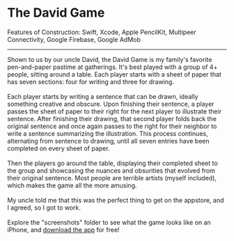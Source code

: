 # The David Game

Features of Construction: Swift, Xcode, Apple PencilKit, Multipeer Connectivity, Google Firebase, Google AdMob <hr>

Shown to us by our uncle David, the David Game is my family's favorite pen-and-paper pastime at gatherings.
It's best played with a group of 4+ people, sitting around a table. Each player starts with a sheet of paper that has seven sections: four for writing and three for drawing. <br><br>
Each player starts by writing a sentence that can be drawn, ideally something creative and obscure.
Upon finishing their sentence, a player passes the sheet of paper to their right for the next player to illustrate their sentence.
After finishing their drawing, that second player folds back the original sentence and once again passes to the right for their neighbor to write a sentence summarizing the illustration.
This process continues, alternating from sentence to drawing, until all seven entries have been completed on every sheet of paper.<br><br>
Then the players go around the table, displaying their completed sheet to the group and showcasing the nuances and obsurities that evolved from their original sentence. Most people are terrible artists (myself included), which makes the game all the more amusing.<br><br>
My uncle told me that this was the perfect thing to get on the appstore, and I agreed, so I got to work.<br><br>
Explore the "screenshots" folder to see what the game looks like on an iPhone, and [download the app](https://apps.apple.com/app/the-david-game/id6627351419) for free!
